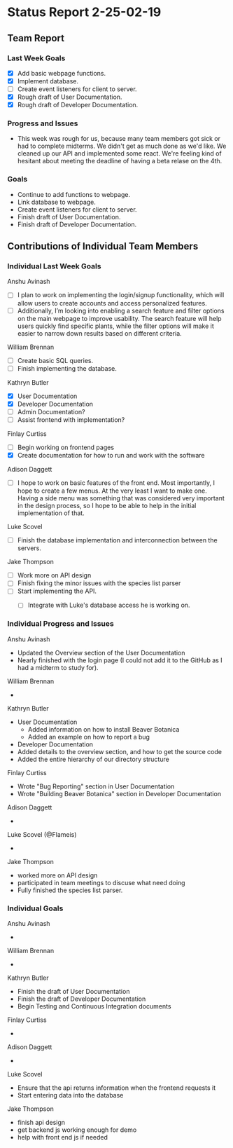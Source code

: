 # Status Report 2-25-02-19

<!-- filename format is YYYYMMDD.md -->

<!-- Both sections should have the following three subsections. Each subsection is best organized as bullet points, though you can write a paragraph instead.   -->

## Team Report
<!-- status update for your TA, including an agenda for the project standup meeting -->

### Last Week Goals
<!-- The first subsection is easy. It should be an exact copy of the third section from last week (i.e., goals from a week ago). It is empty for the first week -->

 - [x] Add basic webpage functions.
 - [x] Implement database.
 - [ ] Create event listeners for client to server.
 - [x] Rough draft of User Documentation.
 - [x] Rough draft of Developer Documentation.

### Progress and Issues

<!-- The second subsection reports on progress and issues: what you did, what worked, what you learned, where you had trouble, and where you are stuck -->

- This week was rough for us, because many team members got sick or had to complete midterms. We didn't get as much done as we'd like. We cleaned up our API and implemented some react. We're feeling kind of hesitant about meeting the deadline of having a beta relase on the 4th.

### Goals

<!-- The third subsection should outline your plans and goals for the following week. Each bullet point should include a measurable task and a time estimate. You may use nested bullet points for parts of a larger task. No bottom-level time estimate should be greater than 3 days. If a task would be larger, think about a logical way to break it down and to have insight into progress. If tasks from one week aren’t yet complete, they should roll over into tasks for the next week, with an updated estimate for time to completion.
For the weekly report, this third subsection should be higher-level and indicate who is responsible for what tasks. Also, it’s good to include longer-term goals in this list as well, to keep the bigger picture in mind and plan beyond just the next week.  -->

- Continue to add functions to webpage.
- Link database to webpage.
- Create event listeners for client to server.
- Finish draft of User Documentation.
- Finish draft of Developer Documentation.

## Contributions of Individual Team Members

### Individual Last Week Goals

<!-- The first subsection is easy. It should be an exact copy of the third section from last week (i.e., goals from a week ago). It is empty for the first week -->

Anshu Avinash  

- [ ] I plan to work on implementing the login/signup functionality, which will allow users to create accounts and access personalized features.
- [ ] Additionally, I’m looking into enabling a search feature and filter options on the main webpage to improve usability. The search feature will help users quickly find specific plants, while the filter options will make it easier to narrow down results based on different criteria.  

William Brennan  

- [ ] Create basic SQL queries.  
- [ ] Finish implementing the database.  

Kathryn Butler  

- [x] User Documentation  
- [x] Developer Documentation  
- [ ] Admin Documentation?  
- [ ] Assist frontend with implementation?  

Finlay Curtiss  

- [ ] Begin working on frontend pages  
- [x] Create documentation for how to run and work with the software  

Adison Daggett  

- [ ] I hope to work on basic features of the front end. Most importantly, I hope to create a few menus. At the very least I want to make one. Having a side menu was something that was considered very important in the design process, so I hope to be able to help in the initial implementation of that.  

Luke Scovel  

- [ ] Finish the database implementation and interconnection between the servers.

Jake Thompson  

- [ ] Work more on API design  
- [ ] Finish fixing the minor issues with the species list parser  
- [ ] Start implementing the API.  
  - [ ] Integrate with Luke's database access he is working on.  


### Individual Progress and Issues

<!-- The second subsection reports on progress and issues: what you did, what worked, what you learned, where you had trouble, and where you are stuck -->

Anshu Avinash

- Updated the Overview section of the User Documentation
- Nearly finished with the login page (I could not add it to the GitHub as I had a midterm to study for).  

William Brennan

-

Kathryn Butler

- User Documentation
  - Added information on how to install Beaver Botanica
  - Added an example on how to report a bug
- Developer Documentation
 - Added details to the overview section, and how to get the source code
 - Added the entire hierarchy of our directory structure

Finlay Curtiss

- Wrote "Bug Reporting" section in User Documentation
- Wrote "Building Beaver Botanica" section in Developer Documentation

Adison Daggett

-

Luke Scovel (@Flameis)

- 

Jake Thompson

- worked more on API design
- participated in team meetings to discuse what need doing
- Fully finished the species list parser.

### Individual Goals

<!-- The third subsection should outline your plans and goals for the following week. Each bullet point should include a measurable task and a time estimate. You may use nested bullet points for parts of a larger task. No bottom-level time estimate should be greater than 3 days. If a task would be larger, think about a logical way to break it down and to have insight into progress. If tasks from one week aren’t yet complete, they should roll over into tasks for the next week, with an updated estimate for time to completion.
For the weekly report, this third subsection should be higher-level and indicate who is responsible for what tasks. Also, it’s good to include longer-term goals in this list as well, to keep the bigger picture in mind and plan beyond just the next week.  -->

Anshu Avinash

-

William Brennan

-

Kathryn Butler

- Finish the draft of User Documentation
- Finish the draft of Developer Documentation
- Begin Testing and Continuous Integration documents

Finlay Curtiss

-

Adison Daggett

-

Luke Scovel

- Ensure that the api returns information when the frontend requests it
- Start entering data into the database

Jake Thompson

- finish api design
- get backend js working enough for demo
- help with front end js if needed
